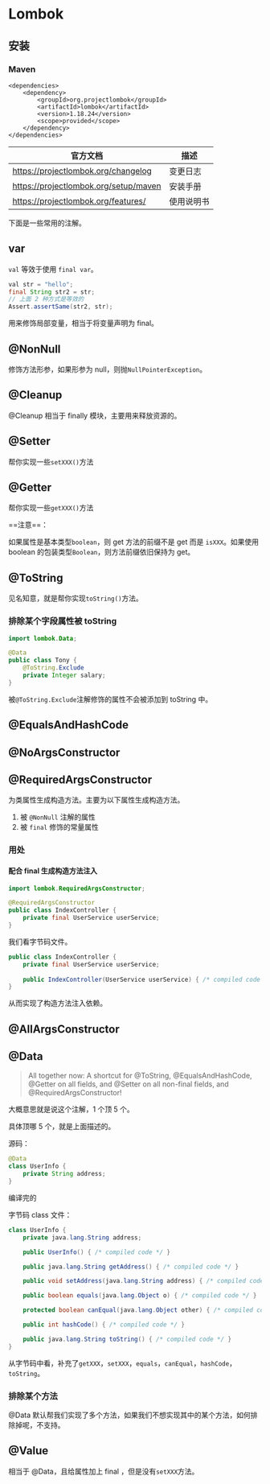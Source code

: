 # Lombok


## 安装

### Maven

```xm
<dependencies>
	<dependency>
		<groupId>org.projectlombok</groupId>
		<artifactId>lombok</artifactId>
		<version>1.18.24</version>
		<scope>provided</scope>
	</dependency>
</dependencies>
```

| 官方文档                              | 描述       |
| ------------------------------------- | ---------- |
| https://projectlombok.org/changelog   | 变更日志   |
| https://projectlombok.org/setup/maven | 安装手册   |
| https://projectlombok.org/features/   | 使用说明书 |

下面是一些常用的注解。

## var

`val` 等效于使用 `final var`。

```java
val str = "hello";
final String str2 = str;
// 上面 2 种方式是等效的
Assert.assertSame(str2, str);
```

用来修饰局部变量，相当于将变量声明为 final。

## @NonNull

修饰方法形参，如果形参为 null，则抛`NullPointerException`。

## @Cleanup

@Cleanup 相当于 finally 模块，主要用来释放资源的。

## @Setter

帮你实现一些`setXXX()`方法

## @Getter

帮你实现一些`getXXX()`方法

==注意==：

如果属性是基本类型`boolean`，则 get 方法的前缀不是 get 而是 `isXXX`。如果使用 boolean 的包装类型`Boolean`，则方法前缀依旧保持为 get。

## @ToString

见名知意，就是帮你实现`toString()`方法。

### 排除某个字段属性被 toString

```java
import lombok.Data;

@Data
public class Tony {
    @ToString.Exclude
    private Integer salary;
}
```

被`@ToString.Exclude`注解修饰的属性不会被添加到 toString 中。

## @EqualsAndHashCode

## @NoArgsConstructor

## @RequiredArgsConstructor

为类属性生成构造方法。主要为以下属性生成构造方法。

1. 被 `@NonNull` 注解的属性
2. 被 `final` 修饰的常量属性

### 用处

#### 配合 final 生成构造方法注入

```java
import lombok.RequiredArgsConstructor;

@RequiredArgsConstructor
public class IndexController {
    private final UserService userService;
}
```

我们看字节码文件。

```java
public class IndexController {
    private final UserService userService;
    
    public IndexController(UserService userService) { /* compiled code */ }
}
```

从而实现了构造方法注入依赖。

## @AllArgsConstructor

## @Data

> All together now: A shortcut for @ToString, @EqualsAndHashCode, @Getter on all fields, and @Setter on all non-final fields, and @RequiredArgsConstructor!

大概意思就是说这个注解，1 个顶 5 个。

具体顶哪 5 个，就是上面描述的。

源码：

```java
@Data
class UserInfo {
    private String address;
}
```

编译完的

字节码 class 文件：

```java
class UserInfo {
    private java.lang.String address;

    public UserInfo() { /* compiled code */ }

    public java.lang.String getAddress() { /* compiled code */ }

    public void setAddress(java.lang.String address) { /* compiled code */ }

    public boolean equals(java.lang.Object o) { /* compiled code */ }

    protected boolean canEqual(java.lang.Object other) { /* compiled code */ }

    public int hashCode() { /* compiled code */ }

    public java.lang.String toString() { /* compiled code */ }
}
```

从字节码中看，补充了`getXXX`，`setXXX`，`equals`，`canEqual`，`hashCode`，`toString`。

### 排除某个方法

@Data 默认帮我们实现了多个方法，如果我们不想实现其中的某个方法，如何排除掉呢，不支持。

## @Value

相当于 @Data，且给属性加上 final ，但是没有`setXXX`方法。
